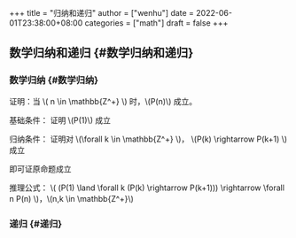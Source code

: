 +++
title = "归纳和递归"
author = ["wenhu"]
date = 2022-06-01T23:38:00+08:00
categories = ["math"]
draft = false
+++

## 数学归纳和递归 {#数学归纳和递归}


### 数学归纳 {#数学归纳}

证明：当 \\( n \in \mathbb{Z^+} \\) 时，\\(P(n)\\) 成立。

基础条件： 证明 \\(P(1)\\) 成立

归纳条件： 证明对 \\(\forall k \in \mathbb{Z^+}  \\)， \\(P(k) \rightarrow P(k+1) \\) 成立

即可证原命题成立

推理公式： \\( (P(1) \land \forall k (P(k) \rightarrow P(k+1))) \rightarrow \forall n P(n)  \\)，\\(n,k \in \mathbb{Z^+}\\)


### 递归 {#递归}
